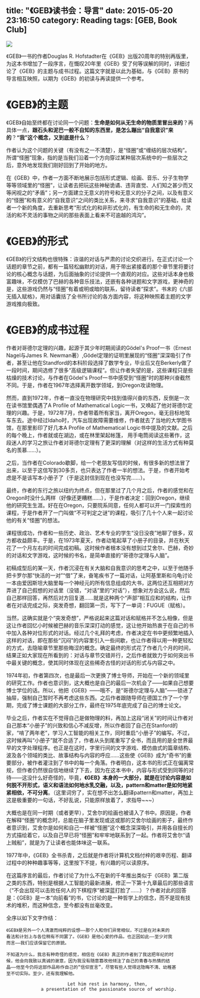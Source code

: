 title: "《GEB》读书会：导言"
date: 2015-05-20 23:16:50
category: Reading
tags: [GEB, Book Club]
---

![](thumbnail.jpg)

《GEB》一书的作者Douglas R. Hofstadter在《GEB》出版20周年的特别再版里，为这本书增加了一段序言，在慨叹20年里《GEB》受了何等误解的同时，详细讨论了《GEB》的主题与成书过程。这篇文字就是以此为基础，与《GEB》原书的导言相互映照，以期为《GEB》的初读与再读提供一个参考。

# 《GEB》的主题

《GEB》自始至终都在讨论同一个问题：__生命是如何从无生命的物质里冒出来的__？再具体一点，__跟石头和泥巴一般不自知的东西里，是怎么蹦出“自我意识”来的__？__“我”这个概念，又到底是什么__？

作者认为这个问题的关键（有没有之一不清楚），是“怪圈”或“缠结的层次结构”。所谓“怪圈”现象，指的是当我们沿着一个方向穿过某种层次系统中的一些层次之后，意外地发现我们刚好回到了开始的地方。

在《GEB》中，作者一方面不断地展示包括形式逻辑、绘画、音乐、分子生物学等等领域里的“怪圈”，让读者去把玩这些神秘诡谲、违背直觉、人们知之甚少而又等闲视之的“矛盾”；另一方面建立无意义的符号和无意义的分子之间，以及有意义的“怪圈”和有意义的“自我意识”之间的类比关系，来寻求“自我意识”的基础，给读者一个新的角度，去重新思考“形式化的和非形式化的，有生命的和无生命的，灵活的和不灵活的事物之间的那些表面上看来不可逾越的鸿沟”。

# 《GEB》的形式

《GEB》的行文结构也很特殊：诙谐的对话与严肃的讨论交织进行。在正式讨论一个话题的章节之前，都有一篇轻松幽默的对话，用于带出紧接着的那个章节里将要讨论的核心概念与话题，为后面抽象的讨论提供一个直观的对应。这些对话本身也极富趣味，不仅模仿了巴赫的各种音乐技法，还嵌有各种谜题和文字游戏，更神奇的是，这些游戏仍然与“怪圈”有着或明或暗的联系，留待读者“探求”。书末的《六部无插入赋格》，用对话囊括了全书所讨论的各方面内容，将这种映照着主题的文字游戏推向极致。

# 《GEB》的成书过程

作者对哥德尔定理的兴趣，起源于其少年时期阅读的Gödel's Proof一书（Ernest Nagel与James R. Newman著）,Gödel定理的证明里展现的“怪圈”深深吸引了作者，甚至让他在Standford的本科阶段选择了数学专业，毕业后又在Berkerly做了一段时间，期间选修了很多“高级逻辑课程”。但让作者失望的是，这些课程只是些枯燥的技术讨论，与作者在Gödel's Proof一书中感受到“怪圈”时的那种兴奋截然不同。于是，作者在1967年选择离开数学领域，到Oregon攻读物理。

然而，直到1972年，作者一直没在物理研究中找到值得兴奋的东西，反倒是一次在读书馆里偶遇了A Profile of Mathematical Logic一书，又唤起了他对哥德尔定理的兴趣。于是，1972年7月，作者带着所有家当，离开Oregon，毫无目标地驾车东去。途中经过Idaho时，汽车出现故障需要维修，作者就去了当地的大学图书馆，在那里影印了好几本A Profile of Mathematical Logic书中提及的文献。之后的每个晚上，作者就或在湖边，或在林里架起帐篷， 用手电筒阅读这些著作，这段迷人的学习之旅让作者对哥德尔定理有了更深的理解（对这样的生活方式有种莫名的羡慕……）。

之后，当作者在Colorado歇脚，给一个老朋友写信的时候，有很多新的想法冒了出来，以至于这信写到30多页，也只表达了作者一半的想法。于是，作者开始考虑是不是该写本小册子了（于是这封信到现在也没写完……）。

最终，作者的东行之旅以纽约为终点，但在那里过了几个月之后，作者的感觉和在Oregon时没什么两样（好像还更糟糕……），于是作者决定：回到Oregon，继续他的研究生生涯。好在在Oregon，只要院系同意，任何人都可以开一门探索性的课程，于是作者开了一门叫做“不可判定之谜”的课程，吸引了几十个人来一起讨论他的有关“怪圈”的想法。

课程很成功，作者和一些历史、政治、艺术专业的学生“没日没夜”地聊了很多，双方都收益颇丰。于是，在1973年夏天，作者动笔起草了小册子的目录，并在秋天花了一个月左右的时间完成初稿。这时候作者根本没有想到过艾舍尔、巴赫，奇妙的对话和文字游戏，这时候的书名，是简单直接的“哥德尔定理与人脑”。

初稿成型后的某一天，作者沉浸在有关大脑和自我意识的思考之中，以至于他随手把卡罗尔那“快活的一对”“借”了来，奋笔疾书了一篇对话，让阿基里斯和乌龟讨论一本由爱因斯坦大脑里每一个神经元的所有信息组成的大书，这两位还互相把对方弄进了自己假想的对话里（没错，“对话”里的“对话”），想象对方会这么说，然后自己那样回答，再然后对方回复道……就是这种两个“声部”相互应和的结构，让作者在对话完成之际，突发奇想，翻回第一页，写下了一单词：FUGUE（赋格）。

当然，这确实就是个“突发奇想”，严格说起来这篇对话和赋格并不怎么相像，但是这让作者回忆小时候被巴赫的音乐深深打动的感觉，这让他开始热衷于在自己的书中加入各种对位形式的对话。经过几个礼拜的考虑，作者决定在书中更频繁地插入这样的对话，即在那些“沉闷”的内容里引入一些间歇，也让作者得以用一种更轻松的方式，去隐喻章节里那些晦涩的概念。确定最终的形式花了作者几个月的时间，结果正如大家现在所看到的：对话与章节交错并行，之后作者就致力于如何突出书中最关键的概念，使其同时体现在这些稀奇古怪的对话的形式与内容之中。

1974年初，作者第四次，也是最后一次更换了博士导师，开始在一个新的领域里的研究工作。作者也意识到，这大概也是自己的最后一次机会了——如果自己想要博士学位的话。所以，他把《GEB》——哦不，是“哥德尔定理与人脑”——锁进了抽屉，强制自己暂时不再考虑这些东西。之后作者跟随导师在德国工作了一个学期，完成了博士课题的大部分工作，最终在1975年底完成了自己的博士论文。

毕业之后，作者实在不觉得自己是做物理的料，再加上这段“闭关”的时间让作者对自己那本“小册子”的兴致和信心不减反增，所以作者回了自己在Stanford的家，“啃了两年老”，学习人工智能的相关工作，同时重启“小册子”的编写。不过，这时候再叫“小册子”就不合适了，作者从头到尾重写了全书，而且用的是全世界最早的文字处理程序。也正是在这时，字里行间的文字游戏、模仿曲式的篇章结构、波及各个领域的类比、故事结构与内容的呼应……这些使《GEB》成为“奇书”的重要部分，被作者灌注到了书中的每一个角落。作者明白，这本书的形式正在偏离常规，但作者仍然很自信地继续了下去，因为在这本书中，内容与形式受到同等的对待——这没什么好奇怪的，毕竟，__《GEB》本身的一大部分，就是在讨论内容是如何脱不开形式，语义和语法如何地水乳交融，以及，pattern和matter是如何地紧紧相依，不可分离__。（这里词穷了，实在想不出怎么翻译pattern和matter，再加上这是极重要的一句话，不好乱说，只能原样放着了，求指导~~~）

大概也是在同一时期（或者更早），艾舍尔的绘画也被请入了书中。原因是，作者在解释“怪圈”的概念时，总能在脑子里发现或这或那的艾舍尔绘画的影子，最终作者意识到，艾舍尔是如何和自己一样被“怪圈”这个概念深深吸引，并用各自擅长的方式描绘着它，以及自己早已将“怪圈”和牢牢地联系到了一起。作者将艾舍尔“请上贼船”，就是为了让读者也能体味这一联系。

1977年中，《GEB》全书杀青，之后就是作者将计算机文档付梓的艰辛历程、翻译过程中的种种趣事等等，这里按下不提，有兴趣的可以读原序。

在这篇序言的最后，作者讨论了为什么不在新的千年推出类似于《GEB》第二版之类的东西，特别是根据人工智能的最新进展，修正一下第十九章最后的那些语言（“不会出现可以击败任何人的下棋程序”被深蓝打脸了……）？作者对此的回答是：《GEB》是一本“向前看”的书，它讨论的是一种哲学上的信念，而不是现有技术的堆积，而这种信念，至今都没有丝毫改变。

全序以如下文字作结：

    《GEB》是另外一个人清澈而纯粹的设想——那个人和你们异常相似，不过是在对未来的
    看法和计划上与各位稍有不同罢了。《GEB》是他心爱的作品，也正因如此——至少对我
    而言——我们应该保留它的原貌。

    不知道为什么，我总有种奇怪的感觉，相信在《GEB》真正的作者到了我这把年纪的时
    候，他会向我致以真诚的谢意，因为我没有随意篡改他倾注了自己的青春与热情的结
    晶——他至今仍将这部作品称作自己的“信仰宣言”，尽管有些人觉得这隐晦不清、幼稚甚
    至不切实际。至少，还有我理解他。

                           Let him rest in harmony, then,
                 a presentation of the passionate source of worship.

